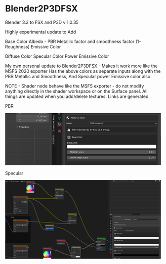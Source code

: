 # Blender2P3DFSX
Blender 3.3 to FSX and P3D v 1.0.35

Highly experimental update to Add 

Base Color Albedo - PBR
Metallic factor and smoothness factor (1-Roughness)
Emissive Color

Diffuse Color
Specular Color
Power
Emissive Color


My own personal update to Blender2P3DFSX - Makes it work more like the MSFS 2020 exporter
Has the above colors as separate inputs along with the PBR Metallic and Smoothness, And Specular power
Emissive color also.

NOTE - Shader node behave like the MSFS exporter - do not modify anything directly in the shader workspace or on the Surface panel.
All things are updated when you add/delete textures.  Links are generated.

PBR

![PBR](images/DA40CGDFQ_2024.08.19_15h28m20s.png)

Specular

![Specular](images/DA40CGDFQ_2024.08.19_15h35m21s.png)
